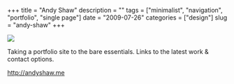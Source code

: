 +++
title = "Andy Shaw"
description = ""
tags = ["minimalist", "navigation", "portfolio", "single page"]
date = "2009-07-26"
categories = ["design"]
slug = "andy-shaw"
+++


 

  <div id="screens-thumbs" class="clearfix">
    <div class="txt-center" id="design-submission"><a href="http://andyshaw.me/"><img id='bluga-thumbnail-1842' class='bluga-thumbnail large' src='//media.konigi.com/bluga/
wt4a6ce8cb3e247.jpg'/></a></div>  
  </div>   
<p>Taking a portfolio site to the bare essentials. Links to the latest work &amp; contact options.</p>
<p><a href="http://andyshaw.me/">http://andyshaw.me</a></p>




